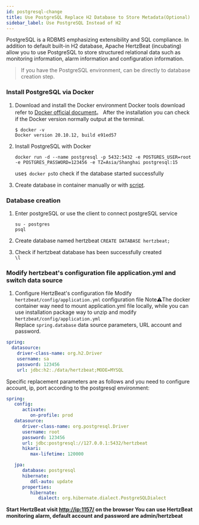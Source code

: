 ```yaml
---
id: postgresql-change  
title: Use PostgreSQL Replace H2 Database to Store Metadata(Optional)     
sidebar_label: Use PostgreSQL Instead of H2
---
```


PostgreSQL is a RDBMS emphasizing extensibility and SQL compliance. In addition to default built-in H2 database, Apache HertzBeat (incubating) allow you to use PostgreSQL to store structured relational data such as monitoring information, alarm information and configuration information.

> If you have the PostgreSQL environment, can be directly to database creation step.

### Install PostgreSQL via Docker

1. Download and install the Docker environment
   Docker tools download refer to [Docker official document](https://docs.docker.com/get-docker/)。
   After the installation you can check if the Docker version normally output at the terminal.

   ```shell
   $ docker -v
   Docker version 20.10.12, build e91ed57
   ```

2. Install PostgreSQL with Docker

   ```shell
   docker run -d --name postgresql -p 5432:5432 -e POSTGRES_USER=root -e POSTGRES_PASSWORD=123456 -e TZ=Asia/Shanghai postgresql:15       
   ```

   use```$ docker ps```to check if the database started successfully

3. Create database in container manually or with [script](https://github.com/apache/hertzbeat/tree/master/script/docker-compose/hertzbeat-postgresql-iotdb/conf/sql/schema.sql).

### Database creation

1. Enter postgreSQL or use the client to connect postgreSQL service

   ```shell
   su - postgres
   psql
   ```

2. Create database named hertzbeat
   `CREATE DATABASE hertzbeat;`
3. Check if hertzbeat database has been successfully created  
   `\l`

### Modify hertzbeat's configuration file application.yml and switch data source

1. Configure HertzBeat's configuration file
   Modify `hertzbeat/config/application.yml` configuration file
   Note⚠️The docker container way need to mount application.yml file locally, while you can use installation package way to unzip and modify `hertzbeat/config/application.yml`  
   Replace `spring.database` data source parameters, URL account and password.

```yaml
spring:
  datasource:
    driver-class-name: org.h2.Driver
    username: sa
    password: 123456
    url: jdbc:h2:./data/hertzbeat;MODE=MYSQL
```

Specific replacement parameters are as follows and you need to configure account, ip, port according to the postgresql environment:

```yaml
spring:
   config:
      activate:
         on-profile: prod
   datasource:
      driver-class-name: org.postgresql.Driver
      username: root
      password: 123456
      url: jdbc:postgresql://127.0.0.1:5432/hertzbeat
      hikari:
         max-lifetime: 120000

   jpa:
      database: postgresql
      hibernate:
         ddl-auto: update
      properties:
         hibernate:
            dialect: org.hibernate.dialect.PostgreSQLDialect
```

**Start HertzBeat  visit <http://ip:1157/> on the browser  You can use HertzBeat monitoring alarm, default account and password are admin/hertzbeat**
